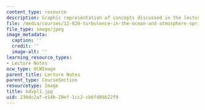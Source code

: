 ```yaml
---
content_type: resource
description: Graphic representation of concepts discussed in the lecture notes.
file: /media/courses/12-820-turbulence-in-the-ocean-and-atmosphere-spring-2007/236dc2afe14b20ef1cc2cb6fd89b22f9_kdvpl1.jpg
file_type: image/jpeg
image_metadata:
  caption: ''
  credit: ''
  image-alt: ''
learning_resource_types:
- Lecture Notes
ocw_type: OCWImage
parent_title: Lecture Notes
parent_type: CourseSection
resourcetype: Image
title: kdvpl1.jpg
uid: 236dc2af-e14b-20ef-1cc2-cb6fd89b22f9
---
```

